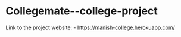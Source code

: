 # Collegemate--college-project

Link to the project website: -  https://manish-college.herokuapp.com/
